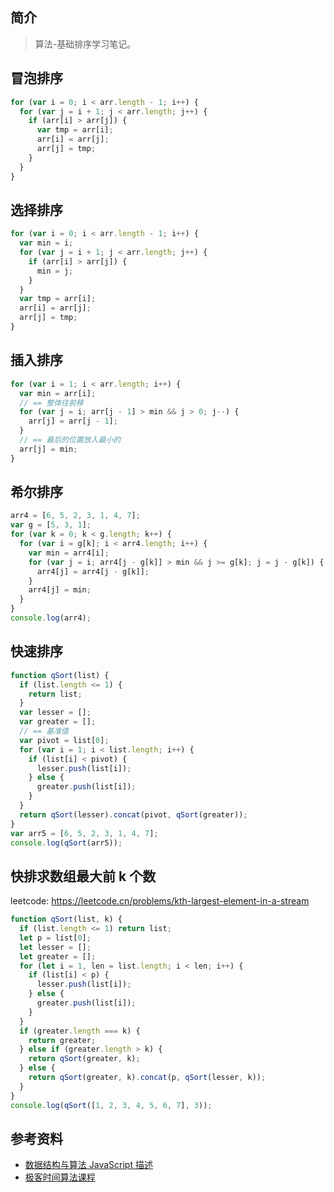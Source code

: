 ## 简介

> 算法-基础排序学习笔记。

## 冒泡排序

```js
for (var i = 0; i < arr.length - 1; i++) {
  for (var j = i + 1; j < arr.length; j++) {
    if (arr[i] > arr[j]) {
      var tmp = arr[i];
      arr[i] = arr[j];
      arr[j] = tmp;
    }
  }
}
```

## 选择排序

```js
for (var i = 0; i < arr.length - 1; i++) {
  var min = i;
  for (var j = i + 1; j < arr.length; j++) {
    if (arr[i] > arr[j]) {
      min = j;
    }
  }
  var tmp = arr[i];
  arr[i] = arr[j];
  arr[j] = tmp;
}
```

## 插入排序

```js
for (var i = 1; i < arr.length; i++) {
  var min = arr[i];
  // == 整体往前移
  for (var j = i; arr[j - 1] > min && j > 0; j--) {
    arr[j] = arr[j - 1];
  }
  // == 最后的位置放入最小的
  arr[j] = min;
}
```

## 希尔排序

```js
arr4 = [6, 5, 2, 3, 1, 4, 7];
var g = [5, 3, 1];
for (var k = 0; k < g.length; k++) {
  for (var i = g[k]; i < arr4.length; i++) {
    var min = arr4[i];
    for (var j = i; arr4[j - g[k]] > min && j >= g[k]; j = j - g[k]) {
      arr4[j] = arr4[j - g[k]];
    }
    arr4[j] = min;
  }
}
console.log(arr4);
```

## 快速排序

```js
function qSort(list) {
  if (list.length <= 1) {
    return list;
  }
  var lesser = [];
  var greater = [];
  // == 基准值
  var pivot = list[0];
  for (var i = 1; i < list.length; i++) {
    if (list[i] < pivot) {
      lesser.push(list[i]);
    } else {
      greater.push(list[i]);
    }
  }
  return qSort(lesser).concat(pivot, qSort(greater));
}
var arr5 = [6, 5, 2, 3, 1, 4, 7];
console.log(qSort(arr5));
```

## 快排求数组最大前 k 个数

leetcode: https://leetcode.cn/problems/kth-largest-element-in-a-stream

```js
function qSort(list, k) {
  if (list.length <= 1) return list;
  let p = list[0];
  let lesser = [];
  let greater = [];
  for (let i = 1, len = list.length; i < len; i++) {
    if (list[i] < p) {
      lesser.push(list[i]);
    } else {
      greater.push(list[i]);
    }
  }
  if (greater.length === k) {
    return greater;
  } else if (greater.length > k) {
    return qSort(greater, k);
  } else {
    return qSort(greater, k).concat(p, qSort(lesser, k));
  }
}
console.log(qSort([1, 2, 3, 4, 5, 6, 7], 3));
```

## 参考资料

- [数据结构与算法 JavaScript 描述](https://book.douban.com/subject/25945449/)
- [极客时间算法课程](https://time.geekbang.org/course/intro/100019701)
